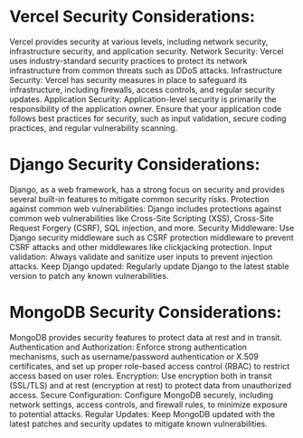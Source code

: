 # Vercel Security Considerations:

Vercel provides security at various levels, including network security, infrastructure security, and application security.
Network Security: Vercel uses industry-standard security practices to protect its network infrastructure from common threats such as DDoS attacks.
Infrastructure Security: Vercel has security measures in place to safeguard its infrastructure, including firewalls, access controls, and regular security updates.
Application Security: Application-level security is primarily the responsibility of the application owner. Ensure that your application code follows best practices for security, such as input validation, secure coding practices, and regular vulnerability scanning.


# Django Security Considerations:

Django, as a web framework, has a strong focus on security and provides several built-in features to mitigate common security risks.
Protection against common web vulnerabilities: Django includes protections against common web vulnerabilities like Cross-Site Scripting (XSS), Cross-Site Request Forgery (CSRF), SQL injection, and more.
Security Middleware: Use Django security middleware such as CSRF protection middleware to prevent CSRF attacks and other middlewares like clickjacking protection.
Input validation: Always validate and sanitize user inputs to prevent injection attacks.
Keep Django updated: Regularly update Django to the latest stable version to patch any known vulnerabilities.


# MongoDB Security Considerations:

MongoDB provides security features to protect data at rest and in transit.
Authentication and Authorization: Enforce strong authentication mechanisms, such as username/password authentication or X.509 certificates, and set up proper role-based access control (RBAC) to restrict access based on user roles.
Encryption: Use encryption both in transit (SSL/TLS) and at rest (encryption at rest) to protect data from unauthorized access.
Secure Configuration: Configure MongoDB securely, including network settings, access controls, and firewall rules, to minimize exposure to potential attacks.
Regular Updates: Keep MongoDB updated with the latest patches and security updates to mitigate known vulnerabilities.